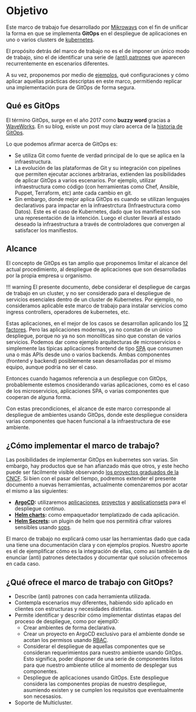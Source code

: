# Objetivo

Este marco de trabajo fue desarrollado por [Mikroways](https://mikroways.net)
con el fin de unificar la forma en que se implementa **GitOps** en el despliegue
de aplicaciones en uno o varios clusters de [kubernetes](https://kubernetes.io/).

El propósito detrás del marco de trabajo no es el de imponer un único modo de
trabajo, sino el de identificar una serie de [(anti) patrones](./patrones) que
aparecen recurrentemente en escenarios diferentes.

A su vez, proponemos por medio de [ejemplos](https://github.com/mikroways/argo-gitops-demo-example),
qué configuraciones y cómo aplicar aquellas prácticas descriptas en este
marco, permitiendo replicar una implementación pura de GitOps de forma segura.

## Qué es GitOps

El término GitOps, surge en el año 2017 como __buzzy word__ gracias a
[WaveWorks](https://www.weave.works/). En su blog, existe un post muy claro
acerca de la [historia de
GitOps](https://www.weave.works/blog/the-history-of-gitops).

Lo que podemos afirmar acerca de GitOps es:

* Se utiliza Git como fuente de verdad principal de lo que se aplica en la
  infraestructura.
* La evolución de las plataformas de Git y su integración con pipelines que
  permiten ejecutar acciones arbitrarias, extienden las posibilidades de aplicar
  GitOps a varios escenarios. Por ejemplo, utilizar infraestructura como código
  (con herramientas como Chef, Ansible, Puppet, Terraform, etc) ante cada cambio
  en git.
* Sin embargo, donde mejor aplica GitOps es cuando se utilizan lenguajes
  declarativos para impactar en la infraestrctura (Infraestructura como Datos).
  Este es el caso de Kubernetes, dado que los manifiestos son una representación
  de la intención. Luego el cluster llevará al estado deseado la infraestructura a
  través de controladores que convergen al satisfacer los manifiestos.

## Alcance

El concepto de GitOps es tan amplio que proponemos limitar el alcance del
actual procedimiento, al despliegue de aplicaciones que son desarrolladas por
la propia empresa u organismo.

!!! warning
    El presente documento, debe considerar el despliegue de cargas de trabajo en
    un cluster, y no ser considerado para el despliegue de servicios esenciales
    dentro de un cluster de Kubernetes. Por ejemplo, no consideramos aplicable
    este marco de trabajo para instalar servicios como ingress controllers,
    operadores de kubernetes, etc.

Estas aplicaciones, en el mejor de los casos se desarrollan aplicando los [12 factores](https://12factor.net/).
Pero las aplicaciones modernas, ya no constan de un único despliegue, porque no
ya no son monolíticas sino que constan de varios servicios. Podemos dar como
ejemplo arquitecturas de microservicios o simplemente las típicas aplicaciones
frontend de tipo [SPA](https://en.wikipedia.org/wiki/Single-page_application)
que consumen una o más APIs desde uno o varios backends. Ambas componentes
(frontend y backend) posiblemente sean desarrolladas por el mismo equipo, aunque
podría no ser el caso.

Entonces cuando hagamos referencia a un despliegue con GitOps, probablemente
estemos cnosiderando varias aplicaciones, como es el caso de los
microservicios, aplicaciones SPA, o varias componentes que cooperan de alguna
forma.

Con estas precondiciones, el alcance de este marco corresponde al despliegue de
ambientes usando GitOps, donde este despliegue considera varias componentes que
hacen funcional a la infraestructura de ese ambiente.

## ¿Cómo implementar el marco de trabajo?

Las posibilidades de implementar GitOps en kubernetes son varias. Sin embargo,
hay productos que se han afianzado más que otros, y este hecho puede ser
fácilmente visible observando [los proyectos graduados de la
CNCF](https://landscape.cncf.io/card-mode?project=graduated). Si bien con el
pasar del tiempo, podremos extender el presente documento a nuevas herramientas,
actualmente comenzaremos por acotar el mismo a las siguientes:

* **[ArgoCD](https://argo-cd.readthedocs.io/en/stable/):** utilizaremos
  [aplicaciones](https://argo-cd.readthedocs.io/en/stable/operator-manual/declarative-setup/#applications),
  [proyectos](https://argo-cd.readthedocs.io/en/stable/user-guide/projects/)
  y [applicationsets](https://argocd-applicationset.readthedocs.io/en/stable/)
  para el despliegue continuo.
* **[Helm charts](https://helm.sh/):** como empaquetador templatizado de cada
  aplicación.
* **[Helm Secrets](https://github.com/jkroepke/helm-secrets):** un plugin de
  helm que nos permitirá cifrar valores sensibles usando [sops](https://github.com/mozilla/sops).

El marco de trabajo no explicará como usar las herramientas dado que cada una
tiene una documentación clara y con ejemplos propios. Nuestro aporte es el de
ejemplificar cómo es la integración de ellas, como así también la de enunciar 
(anti) patrones detectados y documentar qué solución ofrecemos en cada caso.

## ¿Qué ofrece el marco de trabajo con GitOps?

* Describe (anti) patrones con cada herramienta utilizada.
* Contempla escenarios muy diferentes, habiendo sido aplicado en clientes con
  estructuras  y necesidades distintas.
* Permite identificar y describir cómo implementar distintas etapas del proceso
  de despliegue, como por ejemplO:
    * Crear ambientes de forma declarativa.
    * Crear un proyecto en ArgoCD exclusivo para el ambiente donde se acotan los
      permisos usando [RBAC](https://argo-cd.readthedocs.io/en/stable/operator-manual/rbac/).
    * Considerar el despliegue de aquellas componentes que se consideran
      requerimientos para nuestro ambiente usando GitOps. Esto significa, poder
      disponer de una serie de componentes listos para que nuestro ambiente
      utilice al momento de desplegar sus componentes.
    * Despliegue de aplicaciones usando GitOps. Este despliegue considera las
      componentes propias de nuestro despliegue, asumiendo existen y se cumplen
      los requisitos que eventualmente son necesasios.
* Soporte de Multicluster.
